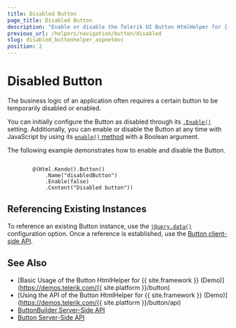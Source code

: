 ```yaml
---
title: Disabled Button
page_title: Disabled Button
description: "Enable or disable the Telerik UI Button HtmlHelper for {{ site.framework }}."
previous_url: /helpers/navigation/button/disabled
slug: disabled_buttonhelper_aspnetmvc
position: 2
---
```


# Disabled Button

The business logic of an application often requires a certain button to be temporarily disabled or enabled.

You can initially configure the Button as disabled through its [`.Enable()`](/api/Kendo.Mvc.UI.Fluent/ButtonBuilder#enablesystemboolean) setting. Additionally, you can enable or disable the Button at any time with JavaScript by using its [`enable()` method](https://docs.telerik.com/kendo-ui/api/javascript/ui/button/methods/enable) with a Boolean argument. 

The following example demonstrates how to enable and disable the Button.

```Razor

        @(Html.Kendo().Button()
            .Name("disabledButton")
            .Enable(false)
            .Content("Disabled button"))
```

## Referencing Existing Instances

To reference an existing Button instance, use the [`jQuery.data()`](http://api.jquery.com/jQuery.data/) configuration option. Once a reference is established, use the [Button client-side API](https://docs.telerik.com/kendo-ui/api/javascript/ui/button).

## See Also

* [Basic Usage of the Button HtmlHelper for {{ site.framework }} (Demo)](https://demos.telerik.com/{{ site.platform }}/button)
* [Using the API of the Button HtmlHelper for {{ site.framework }} (Demo)](https://demos.telerik.com/{{ site.platform }}/button/api)
* [ButtonBuilder Server-Side API](/api/Kendo.Mvc.UI.Fluent/ButtonBuilder)
* [Button Server-Side API](/api/button)
